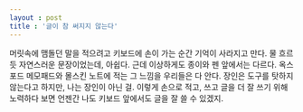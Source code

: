 ```yaml
---
layout : post
title : '글이 참 써지지 않는다'
---
```


머릿속에 맴돌던 말을 적으려고 키보드에 손이 가는 순간 기억이 사라지고 만다.
물 흐르듯 자연스러운 문장이었는데, 아쉽다.
근데 이상하게도 종이와 펜 앞에서는 다르다.
옥스포드 메모패드와 몰스킨 노트에 적는 그 느낌을 우리들은 다 안다.
장인은 도구를 탓하지 않는다고 하지만, 나는 장인이 아닌 걸.
이렇게 손으로 적고, 쓰고 글을 더 잘 쓰기 위해 노력하다 보면 언젠간 나도 키보드 앞에서도 글을 잘 쓸 수 있겠지.
